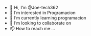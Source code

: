 - 👋 Hi, I’m @Joe-tech362
- 👀 I’m interested in Programacion
- 🌱 I’m currently learning programacion
- 💞️ I’m looking to collaborate on 
- 📫 How to reach me ...

<!---
Joe-tech362/Joe-tech362 is a ✨ special ✨ repository because its `README.md` (this file) appears on your GitHub profile.
You can click the Preview link to take a look at your changes.
--->
